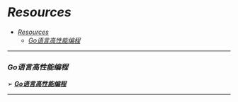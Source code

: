 # *Resources*

<!-- TOC -->
* [*Resources*](#resources)
    * [*Go语言高性能编程*](#go语言高性能编程)
<!-- TOC -->

-----------------------------------------------------------------------------

### *Go语言高性能编程*

➢ [***Go语言高性能编程***](https://geektutu.com/post/high-performance-go.html)

------------------------------------------------------------------------------------------------------------------------------------------------

